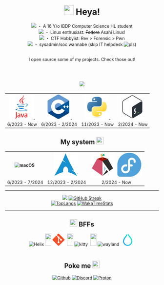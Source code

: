 <!-- <div align="center">
  <img alt="DeffreusTheda Banner" src="https://github.com/DeffreusTheda/DeffreusTheda/assets/147963726/a0c8a775-bf80-4b62-8cbf-4e5584b6f14a" style="width: 35vw; border: 5px solid #555; margin-left: auto; margin-right: auto; align: center">
</div> -->

<!-- [![GitHub Follow](https://img.shields.io/github/followers/DeffreusTheda?style=social)](https://github.com/DeffreusTheda) -->

<h1 align="center"><img src="https://cdn.discordapp.com/emojis/1177976974887620688.gif" height="32" width="32"> Heya!</h1>

<div align="center">
<img src="https://cdn.discordapp.com/emojis/1155602041947820114.webp" height="16"> ・ A 16 Y/o IBDP Computer Science HL student<br>
<img src="https://asahilinux.org/img/AsahiLinux_logomark.svg" height="16"> ・ Linux enthusiast: <s>Fedora</s> Asahi Linux!<br>
<img src="https://cdn.discordapp.com/emojis/1037114798497865758.webp" height="16"> ・ CTF Hobbyist: Rev > Forensic > Pwn<br>
<img src="https://cdn.discordapp.com/emojis/1037774961676398672.webp" height="16"> ・ sysadmin/soc wannabe (skip IT helpdesk <img src="https://cdn.discordapp.com/emojis/1190230683579330612.webp" height="16" alt="pls">)
</div>

<br>

<p align="center">I open source some of my projects. Check those out!</p><br>

<h2 align="center"><img src="https://cdn.discordapp.com/emojis/750352716399902763.gif" height="24"></h2>

<table align="center">
  <tr align="center">
    <th>
      <a href="https://github.com/DeffreusTheda/CoffeeShopProject"><img src="https://github.com/devicons/devicon/blob/master/icons/java/java-original-wordmark.svg" title="Java" alt="Java" width="80" height="80"/>&nbsp;</a>
    </th>
    <th>
      <a href="https://github.com/DeffreusTheda/Competitive-Programming"><img src="https://github.com/devicons/devicon/blob/master/icons/cplusplus/cplusplus-original.svg" title="C++" alt="C++" width="80" height="80"/>&nbsp;</a>
    </th>
    <th>
      <a href="https://github.com/DeffreusTheda/CTF"><img src="https://github.com/devicons/devicon/blob/master/icons/python/python-original.svg"  title="Python" alt="Python" width="80" height="80">&nbsp;</a>
    </th>
    <th>
      <img src="https://github.com/devicons/devicon/blob/master/icons/bash/bash-original.svg" title="Bash" alt="Bash" width="80" height="80">&nbsp;
    </th>
  </tr>
  <tr align="center">
    <td>6/2023 - Now</td>
    <td>6/2023 - 2/2024</td>
    <td>11/2023 - Now</td>
    <td>2/2024 - Now</td>
  </tr>
</table>

<h2 align="center">My system <img src="https://cdn.discordapp.com/emojis/880465574730297344.gif" height="24" width="24"></h2>

<table align="center">
  <tr align="center">
    <th>
      <img src="https://upload.wikimedia.org/wikipedia/commons/1/1b/Apple_logo_grey.svg" title="macOS" alt="macOS" height="80"/>&nbsp;
    </th>
    <th>
      <img src="https://github.com/devicons/devicon/blob/master/icons/archlinux/archlinux-original.svg" title="Arch" alt="Arch" width="80" height="80"/>&nbsp;
    </th>
    <th>
      <img src="https://github.com/AsahiLinux/artwork/blob/main/logos/svg/AsahiLinux_logomark.svg" title="Asahi" alt="Asahi" width="80" height="80"/>&nbsp;
      <img src="https://github.com/devicons/devicon/blob/master/icons/fedora/fedora-plain.svg" title="Fedora" alt="Fedora" width="80" height="80"/>&nbsp;
    </th>
  </tr>
  <tr align="center">
    <td>6/2023 - 7/2024</td>
    <td>12/2023 - 2/2024</td>
    <td>2/2024 - Now</td>
  </tr>
</table>

<hr>

<div align="center">
  <a href="https://github.com/DeffreusTheda"><img src="https://github-readme-stats.vercel.app/api?username=DeffreusTheda&show=prs_merged,prs_merged_percentage&hide=issues&show_icons=true&theme=transparent&hide_border=true&title_color=f5d5d2&icon_color=e0a6ab&text_color=fff&rank_icon=default"/></a>
  <a href="https://github.com/DeffreusTheda"><img src="http://github-readme-streak-stats.herokuapp.com?user=DeffreusTheda&theme=tokyonight-duo&hide_border=true&date_format=j%20M%5B%20Y%5D&mode=weekly&fire=e0a6ab&stroke=ba75e2&ring=f4c780&currStreakNum=bf5054&sideNums=bf5054&currStreakLabel=f5d5d2&sideLabels=f5d5d2&dates=FFFFFF&excludeDaysLabel=EB0000" alt="GitHub Streak"/></a><br>
  <a href="https://github.com/DeffreusTheda"><img src="https://github-readme-stats.vercel.app/api/top-langs/?username=DeffreusTheda&size_weight=0.5&count_weight=0.5&langs_count=8&layout=compact&theme=transparent&hide_border=true&title_color=f5d5d2&icon_color=4681FF&text_color=fff&custom_title=Languages%20by%20Percentage" title="Language Statictics" alt="TopLangs"/></a>
  <a href="https://github.com/DeffreusTheda"><img src="https://github-readme-stats.vercel.app/api/wakatime?username=Deffreus&layout=compact&langs_count=8&custom_title=Languages%20by%20Time&theme=transparent&title_color=f5d5d2&icon_color=4681FF&text_color=fff&hide_border=true" alt="WakaTimeStats"/></a>
</div>

<hr>

<h2 align="center"><img src="https://cdn.discordapp.com/emojis/860569859627417620.webp" height="24" width="24"> BFFs</h2>

<div align="center">
  <img src="https://helix-editor.com/logo.svg" title="Helix" alt="Helix" width="40" height="40"/>
  <img src="https://upload.wikimedia.org/wikipedia/commons/5/59/Empty.png" width="20" height="40"/>
  <img src="https://github.com/devicons/devicon/blob/master/icons/git/git-original.svg" title="Git" alt="Git" width="40" height="40"/>&nbsp;
  <img src="https://upload.wikimedia.org/wikipedia/commons/5/59/Empty.png" width="20" height="40"/>
  <img src="https://sw.kovidgoyal.net/kitty/_static/kitty.svg" title="kitty" alt="kitty" width="40" height="40"/>&nbsp;
  <img src="https://upload.wikimedia.org/wikipedia/commons/5/59/Empty.png" width="20" height="40"/>
  <img src="https://upload.wikimedia.org/wikipedia/commons/9/99/Wayland_Logo.svg" title="wayland" alt="wayland" width="40" height="40"/>&nbsp;
  <img src="https://github.com/DeffreusTheda/PublicFiles/blob/main/logo.png" title="hyprland" alt="hyprland" width="40" height="40"/>&nbsp;
</div>

<br>

<h2 align="center">Poke me <img src="https://cdn.discordapp.com/emojis/747234665559097384.webp" height="24" width="24"></h2>

<div align="center">
  <a href="https://github.com/DeffreusTheda/"><img src="https://img.shields.io/badge/GitHub-100000?style=for-the-badge&logo=github&logoColor=white" title="Github Profile" alt="Github"></a>
  <a href="https://discordapp.com/users/759198715159511070"><img src="https://img.shields.io/badge/Discord-5865F2?style=for-the-badge&logo=discord&logoColor=white" title="Discord Profile" alt="Discord"></a>
  <a href="mailto:thedadeffreus@gmail.com"><img src="https://img.shields.io/badge/ProtonMail-8B89CC?style=for-the-badge&logo=protonmail&logoColor=white" title="Proton Mail" alt="Proton"></a>
</div>
